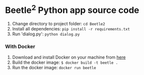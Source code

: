 # Beetle<sup>2</sup> Python app source code

1. Change directory to project folder: `cd Beetle2`
2. Install all dependencies: `pip install -r requirements.txt`
3. Run 'dialog.py': `python dialog.py`


### With Docker

1. Download and install Docker on your machine from [here](https://www.docker.com/products/docker-desktop)
2. Build the docker image: `$ docker build -t beetle .`
3. Run the docker image: `docker run beetle`

